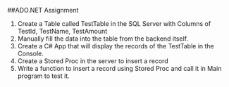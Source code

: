 ##ADO.NET Assignment
1. Create a Table called TestTable in the SQL Server with Columns of TestId, TestName, TestAmount
2. Manually fill the data into the table from the backend itself. 
3. Create a C# App that will display the records of the TestTable in the Console.
4. Create a Stored Proc in the server to insert a record
5. Write a function to insert a record using Stored Proc and call it in Main program to test it.
